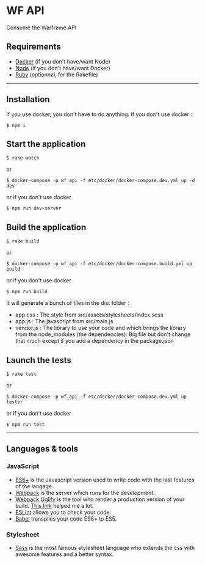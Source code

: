 # WF API

Consume the Warframe API

## Requirements

- [Docker](https://www.docker.com/get-docker) (if you don't have/want Node)
- [Node](https://nodejs.org/en/) (if you don't have/want Docker)
- [Ruby](https://www.ruby-lang.org/fr/downloads/) (optionnal, for the Rakefile)

---

## Installation

If you use docker, you don't have to do anything.
If you don't use docker :

    $ npm i


## Start the application

    $ rake watch

or

    $ docker-compose -p wf_api -f etc/docker/docker-compose.dev.yml up -d dev

or if you don't use docker
    
    $ npm run dev-server

## Build the application

    $ rake build

or

    $ docker-compose -p wf_api -f etc/docker/docker-compose.build.yml up build

or if you don't use docker
    
    $ npm run build

It will generate a bunch of files in the dist folder :
- app.css : The style from src/assets/stylesheets/index.scss
- app.js : The javascript from src/main.js
- vendor.js : The library to use your code and which brings the library from the node_modules (the dependencies). Big file but don't change that much except if you add a dependency in the package.json

## Launch the tests 

    $ rake test

or

    $ docker-compose -p wf_api -f etc/docker/docker-compose.dev.yml up tester

or if you don't use docker

    $ npm run test

---

## Languages & tools

### JavaScript

- [ES6+](es6-features.org) is the Javascript version used to write code with the last features of the langage.
- [Webpack](https://webpack.js.org/concepts/) is the server which runs for the development.
- [Webpack Uglify](https://www.npmjs.com/package/uglifyjs-webpack-plugin) is the tool who render a production version of your build. [This link](https://stackoverflow.com/questions/42375468/uglify-syntaxerror-unexpected-token-punc) helped me a lot.
- [ESLint](https://eslint.org/) allows you to check your code.
- [Babel](https://babeljs.io/) transpiles your code ES6+ to ES5.

### Stylesheet

- [Sass](http://sass-lang.com/) is the most famous stylesheet language who extends the css with awesome features and a better syntax.
